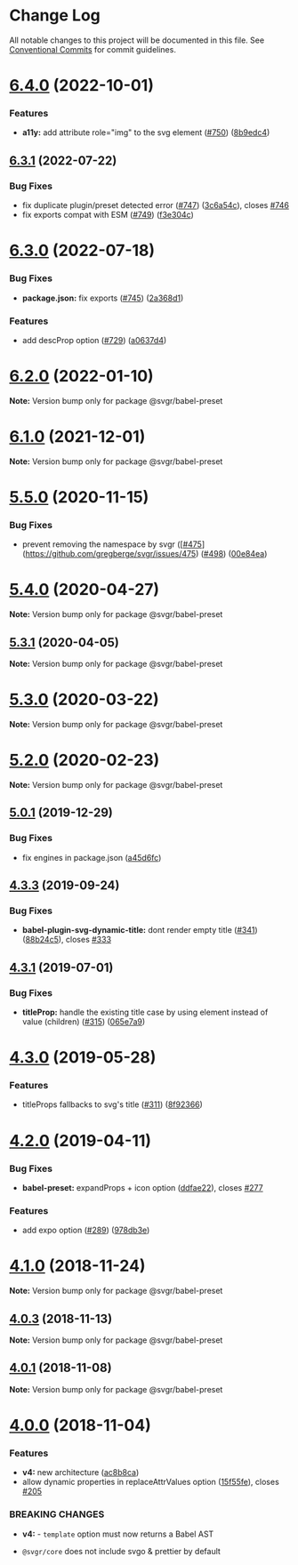 # Change Log

All notable changes to this project will be documented in this file.
See [Conventional Commits](https://conventionalcommits.org) for commit guidelines.

# [6.4.0](https://github.com/gregberge/svgr/compare/v6.3.1...v6.4.0) (2022-10-01)


### Features

* **a11y:** add attribute role="img" to the svg element ([#750](https://github.com/gregberge/svgr/issues/750)) ([8b9edc4](https://github.com/gregberge/svgr/commit/8b9edc4e712f3adbd9f9c503dfc5e4d627f763cd))





## [6.3.1](https://github.com/gregberge/svgr/compare/v6.3.0...v6.3.1) (2022-07-22)


### Bug Fixes

* fix duplicate plugin/preset detected error ([#747](https://github.com/gregberge/svgr/issues/747)) ([3c6a54c](https://github.com/gregberge/svgr/commit/3c6a54c494bb8ff15f332ff2d44e9f6465a6c19a)), closes [#746](https://github.com/gregberge/svgr/issues/746)
* fix exports compat with ESM ([#749](https://github.com/gregberge/svgr/issues/749)) ([f3e304c](https://github.com/gregberge/svgr/commit/f3e304c166282f042ecd4d6c396a0798a7f0b490))





# [6.3.0](https://github.com/gregberge/svgr/compare/v6.2.1...v6.3.0) (2022-07-18)


### Bug Fixes

* **package.json:** fix exports ([#745](https://github.com/gregberge/svgr/issues/745)) ([2a368d1](https://github.com/gregberge/svgr/commit/2a368d1305949ec6426c7c7312c04224071ec2bd))


### Features

* add descProp option ([#729](https://github.com/gregberge/svgr/issues/729)) ([a0637d4](https://github.com/gregberge/svgr/commit/a0637d49b60243bbae461f7b96dab9b47cd82d8f))





# [6.2.0](https://github.com/gregberge/svgr/compare/v6.1.2...v6.2.0) (2022-01-10)

**Note:** Version bump only for package @svgr/babel-preset





# [6.1.0](https://github.com/gregberge/svgr/compare/v6.0.0...v6.1.0) (2021-12-01)

**Note:** Version bump only for package @svgr/babel-preset





# [5.5.0](https://github.com/gregberge/svgr/tree/master/packages/babel-preset/compare/v5.4.0...v5.5.0) (2020-11-15)


### Bug Fixes

* prevent removing the namespace by svgr ([[#475](https://github.com/gregberge/svgr/tree/master/packages/babel-preset/issues/475)](https://github.com/gregberge/svgr/issues/475) ([#498](https://github.com/gregberge/svgr/tree/master/packages/babel-preset/issues/498)) ([00e84ea](https://github.com/gregberge/svgr/tree/master/packages/babel-preset/commit/00e84ead96d89bcbd072b9585b4db1365e392d33))





# [5.4.0](https://github.com/gregberge/svgr/tree/master/packages/babel-preset/compare/v5.3.1...v5.4.0) (2020-04-27)

**Note:** Version bump only for package @svgr/babel-preset





## [5.3.1](https://github.com/gregberge/svgr/tree/master/packages/babel-preset/compare/v5.3.0...v5.3.1) (2020-04-05)

**Note:** Version bump only for package @svgr/babel-preset





# [5.3.0](https://github.com/gregberge/svgr/tree/master/packages/babel-preset/compare/v5.2.0...v5.3.0) (2020-03-22)

**Note:** Version bump only for package @svgr/babel-preset





# [5.2.0](https://github.com/gregberge/svgr/tree/master/packages/babel-preset/compare/v5.1.0...v5.2.0) (2020-02-23)

**Note:** Version bump only for package @svgr/babel-preset





## [5.0.1](https://github.com/gregberge/svgr/tree/master/packages/babel-preset/compare/v5.0.0...v5.0.1) (2019-12-29)


### Bug Fixes

* fix engines in package.json ([a45d6fc](https://github.com/gregberge/svgr/tree/master/packages/babel-preset/commit/a45d6fc8b43402bec60ed4e9273f90fdc65a23a7))





## [4.3.3](https://github.com/gregberge/svgr/tree/master/packages/babel-preset/compare/v4.3.2...v4.3.3) (2019-09-24)


### Bug Fixes

* **babel-plugin-svg-dynamic-title:** dont render empty title ([#341](https://github.com/gregberge/svgr/tree/master/packages/babel-preset/issues/341)) ([88b24c5](https://github.com/gregberge/svgr/tree/master/packages/babel-preset/commit/88b24c5)), closes [#333](https://github.com/gregberge/svgr/tree/master/packages/babel-preset/issues/333)





## [4.3.1](https://github.com/gregberge/svgr/tree/master/packages/babel-preset/compare/v4.3.0...v4.3.1) (2019-07-01)


### Bug Fixes

* **titleProp:** handle the existing title case by using element instead of value (children) ([#315](https://github.com/gregberge/svgr/tree/master/packages/babel-preset/issues/315)) ([065e7a9](https://github.com/gregberge/svgr/tree/master/packages/babel-preset/commit/065e7a9))





# [4.3.0](https://github.com/gregberge/svgr/tree/master/packages/babel-preset/compare/v4.2.0...v4.3.0) (2019-05-28)


### Features

* titleProps fallbacks to svg's title ([#311](https://github.com/gregberge/svgr/tree/master/packages/babel-preset/issues/311)) ([8f92366](https://github.com/gregberge/svgr/tree/master/packages/babel-preset/commit/8f92366))





# [4.2.0](https://github.com/gregberge/svgr/tree/master/packages/babel-preset/compare/v4.1.0...v4.2.0) (2019-04-11)


### Bug Fixes

* **babel-preset:** expandProps + icon option ([ddfae22](https://github.com/gregberge/svgr/tree/master/packages/babel-preset/commit/ddfae22)), closes [#277](https://github.com/gregberge/svgr/tree/master/packages/babel-preset/issues/277)


### Features

* add expo option ([#289](https://github.com/gregberge/svgr/tree/master/packages/babel-preset/issues/289)) ([978db3e](https://github.com/gregberge/svgr/tree/master/packages/babel-preset/commit/978db3e))





# [4.1.0](https://github.com/gregberge/svgr/compare/v4.0.4...v4.1.0) (2018-11-24)

**Note:** Version bump only for package @svgr/babel-preset





## [4.0.3](https://github.com/gregberge/svgr/compare/v4.0.2...v4.0.3) (2018-11-13)

**Note:** Version bump only for package @svgr/babel-preset





## [4.0.1](https://github.com/gregberge/svgr/compare/v4.0.0...v4.0.1) (2018-11-08)

**Note:** Version bump only for package @svgr/babel-preset





# [4.0.0](https://github.com/gregberge/svgr/compare/v3.1.0...v4.0.0) (2018-11-04)


### Features

* **v4:** new architecture ([ac8b8ca](https://github.com/gregberge/svgr/commit/ac8b8ca))
* allow dynamic properties in replaceAttrValues option ([15f55fe](https://github.com/gregberge/svgr/commit/15f55fe)), closes [#205](https://github.com/gregberge/svgr/issues/205)


### BREAKING CHANGES

* **v4:** - `template` option must now returns a Babel AST
- `@svgr/core` does not include svgo & prettier by default
